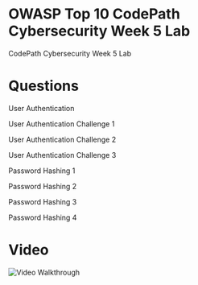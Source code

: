 # OWASP Top 10 CodePath Cybersecurity Week 5 Lab
CodePath Cybersecurity Week 5 Lab
# Questions
User Authentication

User Authentication Challenge 1

User Authentication Challenge 2

User Authentication Challenge 3

Password Hashing 1

Password Hashing 2

Password Hashing 3

Password Hashing 4

# Video
<img src='https://i.imgur.com/bEO3kZ0' title='Video Walkthrough' width='' alt='Video Walkthrough' />
